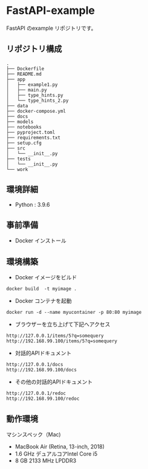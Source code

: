 # FastAPI-example

FastAPI のexample リポジトリです。

## リポジトリ構成

```
.
├── Dockerfile
├── README.md
├── app
│   ├── example1.py
│   ├── main.py
│   ├── type_hints.py
│   └── type_hints_2.py
├── data
├── docker-compose.yml
├── docs
├── models
├── notebooks
├── pyproject.toml
├── requirements.txt
├── setup.cfg
├── src
│   └── __init__.py
├── tests
│   └── __init__.py
└── work
```

## 環境詳細

- Python : 3.9.6

## 事前準備

- Docker インストール

## 環境構築

- Docker イメージをビルド

```
docker build  -t myimage .
```

- Docker コンテナを起動

```
docker run -d --name myucontainer -p 80:80 myimage
```

- ブラウザーを立ち上げて下記へアクセス

```
http://127.0.0.1/items/5?q=somequery
http://192.168.99.100/items/5?q=somequery
```

- 対話的APIドキュメント

```
http://127.0.0.1/docs
http://192.168.99.100/docs
```


- その他の対話的APIドキュメント

```
http://127.0.0.1/redoc
http://192.168.99.100/redoc
```


## 動作環境

マシンスペック（Mac)

- MacBook Air (Retina, 13-inch, 2018)
- 1.6 GHz デュアルコアIntel Core i5
- 8 GB 2133 MHz LPDDR3
